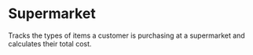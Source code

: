 # Supermarket
Tracks the types of items a customer is purchasing at a supermarket and calculates their total cost.
